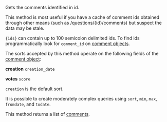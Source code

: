Gets the comments identified in id.

This method is most useful if you have a cache of comment ids obtained through other means (such as
/questions/{id}/comments) but suspect the data may be stale.

`{ids}` can contain up to 100 semicolon delimited ids. To find ids programmatically look for `comment_id` on
[comment objects](#model-Comment).

The sorts accepted by this method operate on the following fields of the [comment object](#model-Comment):

**creation**
`creation_date`

**votes**
`score`

`creation` is the default sort.

It is possible to create moderately complex queries using `sort`, `min`, `max`, `fromdate`, and `todate`.

This method returns a list of [comments](#model-Comment).
